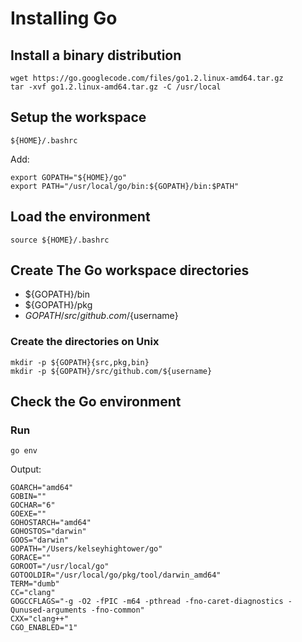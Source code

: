 # Installing Go

## Install a binary distribution
 
    wget https://go.googlecode.com/files/go1.2.linux-amd64.tar.gz
    tar -xvf go1.2.linux-amd64.tar.gz -C /usr/local

## Setup the workspace

    ${HOME}/.bashrc

Add:

    export GOPATH="${HOME}/go"
    export PATH="/usr/local/go/bin:${GOPATH}/bin:$PATH"

## Load the environment

    source ${HOME}/.bashrc

## Create The Go workspace directories

- ${GOPATH}/bin
- ${GOPATH}/pkg
- ${GOPATH}/src/github.com/${username}


### Create the directories on Unix

    mkdir -p ${GOPATH}{src,pkg,bin}
    mkdir -p ${GOPATH}/src/github.com/${username}

## Check the Go environment

### Run

    go env

Output:

	GOARCH="amd64"
	GOBIN=""
	GOCHAR="6"
	GOEXE=""
	GOHOSTARCH="amd64"
	GOHOSTOS="darwin"
	GOOS="darwin"
	GOPATH="/Users/kelseyhightower/go"
	GORACE=""
	GOROOT="/usr/local/go"
	GOTOOLDIR="/usr/local/go/pkg/tool/darwin_amd64"
	TERM="dumb"
	CC="clang"
	GOGCCFLAGS="-g -O2 -fPIC -m64 -pthread -fno-caret-diagnostics -Qunused-arguments -fno-common"
	CXX="clang++"
	CGO_ENABLED="1"
